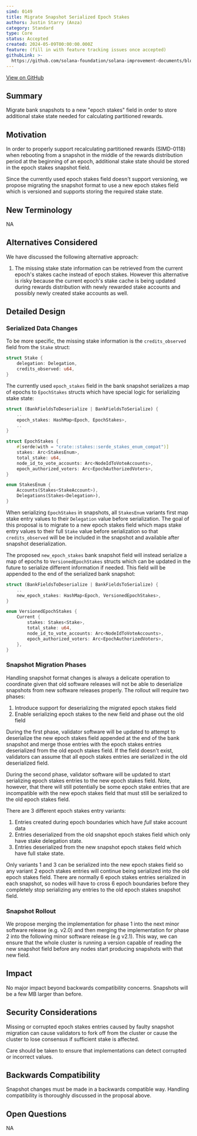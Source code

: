 ```yaml
---
simd: 0149
title: Migrate Snapshot Serialized Epoch Stakes
authors: Justin Starry (Anza)
category: Standard
type: Core
status: Accepted
created: 2024-05-09T00:00:00.000Z
feature: (fill in with feature tracking issues once accepted)
githubLink: >-
  https://github.com/solana-foundation/solana-improvement-documents/blob/main/proposals/0149-anything.md
---
```

[View on GitHub](https://github.com/solana-foundation/solana-improvement-documents/blob/main/proposals/0149-anything.md)


## Summary

Migrate bank snapshots to a new "epoch stakes" field in order to store
additional stake state needed for calculating partitioned rewards.

## Motivation

In order to properly support recalculating partitioned rewards (SIMD-0118)
when rebooting from a snapshot in the middle of the rewards distribution
period at the beginning of an epoch, additional stake state should be
stored in the epoch stakes snapshot field.

Since the currently used epoch stakes field doesn't support versioning, we
propose migrating the snapshot format to use a new epoch stakes field which is
versioned and supports storing the required stake state.

## New Terminology

NA

## Alternatives Considered

We have discussed the following alternative approach:

1. The missing stake state information can be retrieved from the current epoch's
stakes cache instead of epoch stakes. However this alternative is risky because
the current epoch's stake cache is being updated during rewards distribution with
newly rewarded stake accounts and possibly newly created stake accounts as well.

## Detailed Design

### Serialized Data Changes

To be more specific, the missing stake information is the `credits_observed`
field from the `Stake` struct:

```rust
struct Stake {
    delegation: Delegation,
    credits_observed: u64,
}
```

The currently used `epoch_stakes` field in the bank snapshot serializes a map of
epochs to `EpochStakes` structs which have special logic for serializing stake
state:

```rust
struct (BankFieldsToDeserialize | BankFieldsToSerialize) {
    ..
    epoch_stakes: HashMap<Epoch, EpochStakes>,
    ..
}

struct EpochStakes {
    #[serde(with = "crate::stakes::serde_stakes_enum_compat")]
    stakes: Arc<StakesEnum>,
    total_stake: u64,
    node_id_to_vote_accounts: Arc<NodeIdToVoteAccounts>,
    epoch_authorized_voters: Arc<EpochAuthorizedVoters>,
}

enum StakesEnum {
    Accounts(Stakes<StakeAccount>),
    Delegations(Stakes<Delegation>),
}
```

When serializing `EpochStakes` in snapshots, all `StakesEnum` variants first map
stake entry values to their `Delegation` value before serialization. The goal of
this proposal is to migrate to a new epoch stakes field which maps stake entry
values to their full `Stake` value before serialization so that
`credits_observed` will be be included in the snapshot and available after
snapshot deserialization.

The proposed `new_epoch_stakes` bank snapshot field will instead serialize a map
of epochs to `VersionedEpochStakes` structs which can be updated in the future
to serialize different information if needed. This field will be appended to the
end of the serialized bank snapshot:

```rust
struct (BankFieldsToDeserialize | BankFieldsToSerialize) {
    ..
    new_epoch_stakes: HashMap<Epoch, VersionedEpochStakes>,
}

enum VersionedEpochStakes {
    Current {
        stakes: Stakes<Stake>,
        total_stake: u64,
        node_id_to_vote_accounts: Arc<NodeIdToVoteAccounts>,
        epoch_authorized_voters: Arc<EpochAuthorizedVoters>,
    },
}
```

### Snapshot Migration Phases

Handling snapshot format changes is always a delicate operation to coordinate
given that old software releases will not be able to deserialize snapshots from
new software releases properly. The rollout will require two phases:

1. Introduce support for deserializing the migrated epoch stakes field 
2. Enable serializing epoch stakes to the new field and phase out the old field

During the first phase, validator software will be updated to attempt to
deserialize the new epoch stakes field appended at the end of the bank snapshot
and merge those entries with the epoch stakes entries deserialized from the old
epoch stakes field. If the field doesn't exist, validators can assume that all
epoch stakes entries are serialized in the old deserialized field.

During the second phase, validator software will be updated to start serializing
epoch stakes entries to the new epoch stakes field. Note, however, that there
will still potentially be some epoch stake entries that are incompatible with
the new epoch stakes field that must still be serialized to the old epoch stakes
field.

There are 3 different epoch stakes entry variants:

1. Entries created during epoch boundaries which have _full_ stake account data
2. Entries deserialized from the old snapshot epoch stakes field which only have
    stake delegation state.
3. Entries deserialized from the new snapshot epoch stakes field which have full
    stake state.

Only variants 1 and 3 can be serialized into the new epoch stakes field so any
variant 2 epoch stakes entries will continue being serialized into the old epoch
stakes field. There are normally 6 epoch stakes entries serialized in each
snapshot, so nodes will have to cross 6 epoch boundaries before they completely
stop serializing any entries to the old epoch stakes snapshot field.

### Snapshot Rollout

We propose merging the implementation for phase 1 into the next minor software
release (e.g. v2.0) and then merging the implementation for phase 2 into the
following minor software release (e.g v2.1).  This way, we can ensure that the
whole cluster is running a version capable of reading the new snapshot field
before any nodes start producing snapshots with that new field.

## Impact

No major impact beyond backwards compatibility concerns. Snapshots will
be a few MB larger than before.

## Security Considerations

Missing or corrupted epoch stakes entries caused by faulty snapshot migration
can cause validators to fork off from the cluster or cause the cluster to lose
consensus if sufficient stake is affected.

Care should be taken to ensure that implementations can detect corrupted
or incorrect values.

## Backwards Compatibility

Snapshot changes must be made in a backwards compatible way. Handling
compatibility is thoroughly discussed in the proposal above.

## Open Questions

NA
